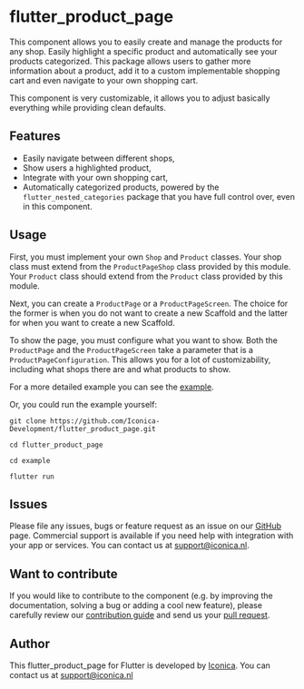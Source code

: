 # flutter_product_page

This component allows you to easily create and manage the products for any shop. Easily highlight a specific product
and automatically see your products categorized. This package allows users to gather more information about a product,
add it to a custom implementable shopping cart and even navigate to your own shopping cart.

This component is very customizable, it allows you to adjust basically everything while providing clean defaults.

## Features

* Easily navigate between different shops,
* Show users a highlighted product,
* Integrate with your own shopping cart,
* Automatically categorized products, powered by the `flutter_nested_categories` package that you have full control over, even in this component.

## Usage

First, you must implement your own `Shop` and `Product` classes. Your shop class must extend from the `ProductPageShop` class provided by this module. Your `Product` class should extend from the `Product` class provided by this module. 

Next, you can create a `ProductPage` or a `ProductPageScreen`. The choice for the former is when you do not want to create a new Scaffold and the latter for when you want to create a new Scaffold.

To show the page, you must configure what you want to show. Both the `ProductPage` and the `ProductPageScreen` take a parameter that is a `ProductPageConfiguration`. This allows you for a lot of customizability, including what shops there are and what products to show.

For a more detailed example you can see the [example](https://github.com/Iconica-Development/flutter_product_page/tree/main/example).

Or, you could run the example yourself:
```
git clone https://github.com/Iconica-Development/flutter_product_page.git

cd flutter_product_page

cd example

flutter run
```

## Issues

Please file any issues, bugs or feature request as an issue on our [GitHub](https://github.com/Iconica-Development/flutter_product_page) page. Commercial support is available if you need help with integration with your app or services. You can contact us at [support@iconica.nl](mailto:support@iconica.nl).

## Want to contribute

If you would like to contribute to the component (e.g. by improving the documentation, solving a bug or adding a cool new feature), please carefully review our [contribution guide](./CONTRIBUTING.md) and send us your [pull request](https://github.com/Iconica-Development/flutter_product_page/pulls).

## Author

This flutter_product_page for Flutter is developed by [Iconica](https://iconica.nl). You can contact us at <support@iconica.nl>
